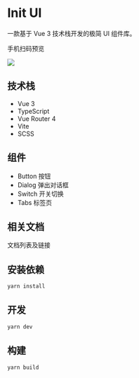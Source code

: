 # Init UI

一款基于 Vue 3 技术栈开发的极简 UI 组件库。

手机扫码预览

![](https://gitee.com/hellow2887/blogimage/raw/master/img/init-qrCode128.png)

## 技术栈
- Vue 3
- TypeScript
- Vue Router 4
- Vite
- SCSS 

## 组件
- Button 按钮
- Dialog 弹出对话框
- Switch 开关切换
- Tabs 标签页

## 相关文档

文档列表及链接

## 安装依赖

```bash
yarn install
```

## 开发

```bash
yarn dev
```

## 构建

```bash
yarn build
```


